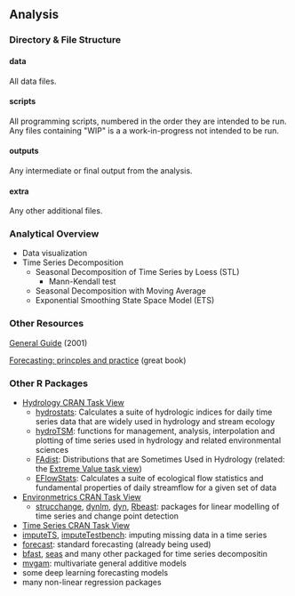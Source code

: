 ## Analysis

### Directory & File Structure

#### data 
All data files.

#### scripts
All programming scripts, numbered in the order they are intended to be run. Any files containing "WIP" is a a work-in-progress not intended to be run. 

#### outputs
Any intermediate or final output from the analysis. 

#### extra

Any other additional files.

### Analytical Overview

-   Data visualization
-   Time Series Decomposition
    -   Seasonal Decomposition of Time Series by Loess (STL)
        -   Mann-Kendall test
    -   Seasonal Decomposition with Moving Average
    -   Exponential Smoothing State Space Model (ETS)

### Other Resources

[General Guide](https://hess.copernicus.org/articles/25/3937/2021/) (2001)

[Forecasting: princples and practice](https://otexts.com/fpp3/) (great book)

### Other R Packages

-   [Hydrology CRAN Task View](https://CRAN.R-project.org/view=Hydrology)
    -   [hydrostats](https://CRAN.R-project.org/package=hydrostat): Calculates a suite of hydrologic indices for daily time series data that are widely used in hydrology and stream ecology
    -   [hydroTSM](https://CRAN.R-project.org/package=hydroTSM): functions for management, analysis, interpolation and plotting of time series used in hydrology and related environmental sciences
    -   [FAdist](https://CRAN.R-project.org/package=FAdist): Distributions that are Sometimes Used in Hydrology (related: the [Extreme Value task view](https://CRAN.R-project.org/view=ExtremeValue))
    -   [EFlowStats](https://github.com/DOI-USGS/EflowStats): Calculates a suite of ecological flow statistics and fundamental properties of daily streamflow for a given set of data
-   [Environmetrics CRAN Task View](https://CRAN.R-project.org/view=Environmetrics)
    -   [strucchange](https://CRAN.R-project.org/package=strucchange), [dynlm](https://CRAN.R-project.org/package=dynlm), [dyn](https://CRAN.R-project.org/package=dyn), [Rbeast](https://CRAN.R-project.org/package=Rbeast): packages for linear modelling of time series and change point detection
-   [Time Series CRAN Task View](https://CRAN.R-project.org/view=TimeSeries)
-   [imputeTS](https://CRAN.R-project.org/package=imputeTS), [imputeTestbench](imputeTestBench): imputing missing data in a time series
-   [forecast](https://CRAN.R-project.org/package=forecast): standard forecasting (already being used)
-   [bfast](https://CRAN.R-project.org/package=bfast), [seas](https://CRAN.R-project.org/package=seas) and many other packaged for time series decompositin
-   [mvgam](https://CRAN.R-project.org/package=mvgam): multivariate general additive models
-   some deep learning forecasting models
-   many non-linear regression packages
